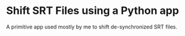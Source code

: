 # Shift SRT Files using a Python app

A primitive app used mostly by me to shift de-synchronized SRT files.
